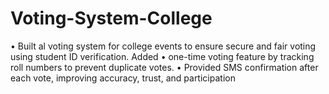 # Voting-System-College

•	Built al voting system for college events to ensure secure and fair voting using student ID verification.  Added
•	one-time voting feature by tracking roll numbers to prevent duplicate votes.
•	Provided SMS confirmation after each vote, improving accuracy, trust, and participation
